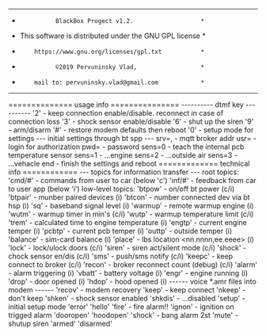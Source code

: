 **********************************************************
*               BlackBox Progect v1.2.                   *
* This software is distributed under the GNU GPL license *
*         https://www.gnu.org/licenses/gpl.txt           *
*               ©2019 Pervuninsky Vlad,                  *
*         mail to: pervuninsky.vlad@gmail.com            *
**********************************************************

============== usage info ===============
      ---------- dtmf key ----------
'2' - keep connection enable/disable. reconnect in case of connection loss
'3' - shock sensor enable/disable
'6' - shut up the siren
'9' - arm/disarm
'#' - restore modem defaults then reboot
'0' - setup mode for settings
  --- initial settings through bt spp ---
srv=<url>,<port> - mqtt broker addr
usr=<username>   - login for authorization
pwd=<password>   - password
sens=0           - teach the internal pcb temperature sensor
sens=1           - ...engine
sens=2           - ...outside air
sens=3           - ...vehacle
end              - finish the settings and reboot
============= technical info ============
  --- topics for information transfer ---
  root topics:
'cmd/#' - commands from user to car (below 'c')
'inf/#' - feedback from car to user app (below 'i')
  low-level topics:
'btpow'    - on/off bt power                        (c/i)
'btpair'   - munber paired devices                  (i)
'btcon'    - number connected dev via bt hsp        (i)
'sq'       - baseband signal level                  (i)
'warmup'   - remote warmup engine                   (i)
'wutm'     - warmup timer in min's                  (c/i)
'wutp'     - warmup temperature limit               (c/i)
'trem'     - calculated time to engine temperature  (i)
'engtp'    - current engine temper                  (i)
'pcbtp'    - current pcb temper                     (i)
'outtp'    - outside temper                         (i)
'balance'  - sim-card balance                       (i)
'place'    - lbs location <nn.nnnn,ee.eeee>         (i)
'lock'     - lock/ulock doors                       (c/i)
'siren'    - siren act/silent mode                  (c/i)
'shock'    - chock sensor en/dis                    (c/i)
'sms'      - push/sms notify                        (c/i)
'keepc'    - keep connect to broker                 (c/i)
'recon'    - broker reconnect count (debug)         (c/i)
'alarm'    - alarm triggering                       (i)
'vbatt'    - battery voltage                        (i)
'engr'     - engine running                         (i)
'drop'     - door opened                            (i)
'hdop'     - hood opened                            (i)
------ voice *.amr files into modem ------
'recov'  - modem recovery
'keep'   - keep connect
'nkeep'  - don't keep
'shken'  - shock sensor enabled
'shkdis' - ...disabled
'setup'  - initial setup mode
'error'
'hello'
'fire'   - fire alarm!!
'ignon'  - ignition on trigged alarm
'dooropen'
'hoodopen'
'shock'  - bang alarm 2st
'mute'   - shutup siren
'armed'
'disarmed'

